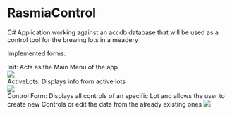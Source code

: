 # RasmiaControl
C# Application working against an accdb database that will be used as a control tool for the brewing lots in a meadery

Implemented forms:

Init: Acts as the Main Menu of the app
<br/>
<img src="http://i.imgur.com/XTsBM5Q.png" />
<br/>
ActiveLots: Displays info from active lots
<br/>
<img src="http://i.imgur.com/25QyfCv.png" />
<br/>
Control Form: Displays all controls of an specific Lot and allows the user to create new Controls or
edit the data from the already existing ones
<img src="http://i.imgur.com/vDcODQ3.png"/> 

